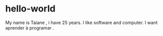 # hello-world
My name is Taiane , i have 25 years. I like software and computer.
I want  aprender  à programar .
